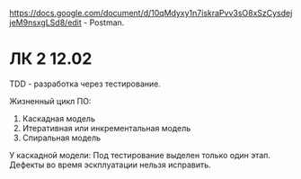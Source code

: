 https://docs.google.com/document/d/10qMdyxy1n7iskraPvv3sO8xSzCysdejjeM9nsxgLSd8/edit - Postman.

# ЛК 2 12.02

TDD - разработка через тестирование. 

Жизненный цикл ПО:
1. Каскадная модель
2. Итеративная или инкрементальная модель
3. Спиральная модель

У каскадной модели:
Под тестирование выделен только один этап. Дефекты во время эскплуатации нельзя исправить. 
